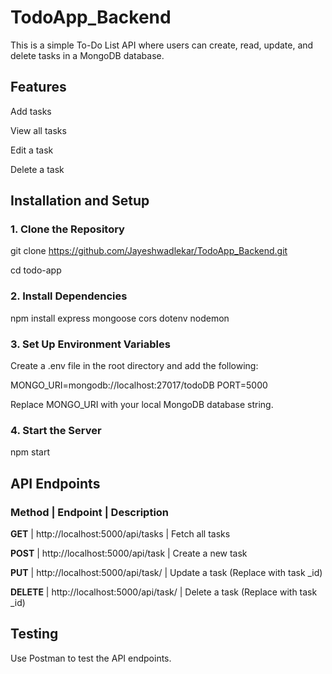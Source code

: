 # TodoApp_Backend

This is a simple To-Do List API  where users can create, read, update, and delete tasks in a MongoDB database.

## Features

Add tasks

View all tasks

Edit a task

Delete a task


## Installation and Setup

### 1. Clone the Repository

git clone https://github.com/Jayeshwadlekar/TodoApp_Backend.git

cd todo-app

### 2. Install Dependencies

npm install express mongoose cors dotenv nodemon

### 3. Set Up Environment Variables

Create a .env file in the root directory and add the following:

MONGO_URI=mongodb://localhost:27017/todoDB
PORT=5000

Replace MONGO_URI with your local MongoDB database string.

### 4. Start the Server

npm start

## API Endpoints

### Method  |  Endpoint  |  Description
**GET**  |   http://localhost:5000/api/tasks    |    Fetch all tasks

**POST**   |  http://localhost:5000/api/task      |   Create a new task

**PUT**   |   http://localhost:5000/api/task/<id>  |  Update a task (Replace <id> with task _id)

**DELETE** |  http://localhost:5000/api/task/<id>  |  Delete a task (Replace <id> with task _id)



## Testing

Use Postman to test the API endpoints.
